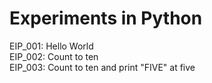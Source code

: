 # Experiments in Python

EIP_001: Hello World  
EIP_002: Count to ten  
EIP_003: Count to ten and print "FIVE" at five  
